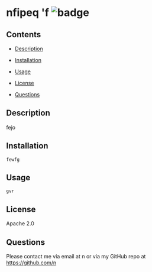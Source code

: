 # nfipeq 'f ![badge](https://img.shields.io/badge/Apache%202.0-license-green)

## Contents

- [Description](#description)
- [Installation](#installation)
- [Usage](#usage)
- [License](#license)


- [Questions](#questions)

## Description

fejo

## Installation

```
fewfg
```

## Usage

```
gvr
```

## License

Apache 2.0





## Questions

Please contact me via email at n or via my GitHub repo at https://github.com/n